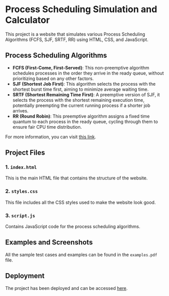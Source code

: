 # Process Scheduling Simulation and Calculator

This project is a website that simulates various Process Scheduling Algorithms (FCFS, SJF, SRTF, RR) using HTML, CSS, and JavaScript.

## Process Scheduling Algorithms

- **FCFS (First-Come, First-Served)**: This non-preemptive algorithm schedules processes in the order they arrive in the ready queue, without prioritizing based on any other factors.
- **SJF (Shortest Job First)**: This algorithm selects the process with the shortest burst time first, aiming to minimize average waiting time.
- **SRTF (Shortest Remaining Time First)**: A preemptive version of SJF, it selects the process with the shortest remaining execution time, potentially preempting the current running process if a shorter job arrives.
- **RR (Round Robin)**: This preemptive algorithm assigns a fixed time quantum to each process in the ready queue, cycling through them to ensure fair CPU time distribution.

For more information, you can visit [this link](https://www.geeksforgeeks.org/cpu-scheduling-in-operating-systems/).

## Project Files

### 1. `index.html`
This is the main HTML file that contains the structure of the website.

### 2. `styles.css`
This file includes all the CSS styles used to make the website look good.

### 3. `script.js`
Contains JavaScript code for the process scheduling algorithms.

## Examples and Screenshots

All the sample test cases and examples can be found in the `examples.pdf` file.

## Deployment

The project has been deployed and can be accessed [here](https://mehtahetul.github.io/process_scheduling/).
